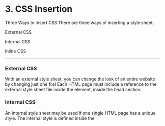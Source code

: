 <h1>3. CSS Insertion</h1>
Three Ways to Insert CSS
There are three ways of inserting a style sheet:

External CSS

Internal CSS

Inline CSS
<hr>

<h3>External CSS</h3>
With an external style sheet, you can change the look of an entire website by changing just one file!
Each HTML page must include a reference to the external style sheet file inside the <link> element, inside the head section.

<h3>Internal CSS</h3>
An internal style sheet may be used if one single HTML page has a unique style.
The internal style is defined inside the <style> element, inside the head section.
  
<h3>Inline CSS</h3>
An inline style may be used to apply a unique style for a single element.
To use inline styles, add the style attribute to the relevant element. The style attribute can contain any CSS property.
  
<hr>  
--If some properties have been defined for the same selector (element) in different style sheets, the value from the last read style sheet will be used
